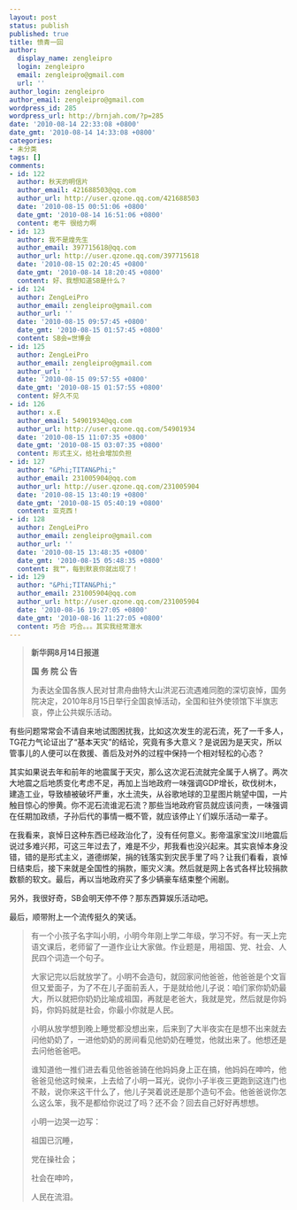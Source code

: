 ```yaml
---
layout: post
status: publish
published: true
title: 愤青一回
author:
  display_name: zengleipro
  login: zengleipro
  email: zengleipro@gmail.com
  url: ''
author_login: zengleipro
author_email: zengleipro@gmail.com
wordpress_id: 285
wordpress_url: http://brnjah.com/?p=285
date: '2010-08-14 22:33:08 +0800'
date_gmt: '2010-08-14 14:33:08 +0800'
categories:
- 未分类
tags: []
comments:
- id: 122
  author: 秋天的明信片
  author_email: 421688503@qq.com
  author_url: http://user.qzone.qq.com/421688503
  date: '2010-08-15 00:51:06 +0800'
  date_gmt: '2010-08-14 16:51:06 +0800'
  content: 老牛 很给力啊
- id: 123
  author: 我不是煌先生
  author_email: 397715618@qq.com
  author_url: http://user.qzone.qq.com/397715618
  date: '2010-08-15 02:20:45 +0800'
  date_gmt: '2010-08-14 18:20:45 +0800'
  content: 好、我想知道SB是什么？
- id: 124
  author: ZengLeiPro
  author_email: zengleipro@gmail.com
  author_url: ''
  date: '2010-08-15 09:57:45 +0800'
  date_gmt: '2010-08-15 01:57:45 +0800'
  content: SB会=世博会
- id: 125
  author: ZengLeiPro
  author_email: zengleipro@gmail.com
  author_url: ''
  date: '2010-08-15 09:57:55 +0800'
  date_gmt: '2010-08-15 01:57:55 +0800'
  content: 好久不见
- id: 126
  author: x.E
  author_email: 54901934@qq.com
  author_url: http://user.qzone.qq.com/54901934
  date: '2010-08-15 11:07:35 +0800'
  date_gmt: '2010-08-15 03:07:35 +0800'
  content: 形式主义，给社会增加负担
- id: 127
  author: "&Phi;TITAN&Phi;"
  author_email: 231005904@qq.com
  author_url: http://user.qzone.qq.com/231005904
  date: '2010-08-15 13:40:19 +0800'
  date_gmt: '2010-08-15 05:40:19 +0800'
  content: 亚克西！
- id: 128
  author: ZengLeiPro
  author_email: zengleipro@gmail.com
  author_url: ''
  date: '2010-08-15 13:48:35 +0800'
  date_gmt: '2010-08-15 05:48:35 +0800'
  content: 我艹，每到默哀你就出现了！
- id: 129
  author: "&Phi;TITAN&Phi;"
  author_email: 231005904@qq.com
  author_url: http://user.qzone.qq.com/231005904
  date: '2010-08-16 19:27:05 +0800'
  date_gmt: '2010-08-16 11:27:05 +0800'
  content: 巧合 巧合。。。其实我经常潜水
---
```

>**新华网8月14日报道**
>
>**国 务 院 公 告**
>
>为表达全国各族人民对甘肃舟曲特大山洪泥石流遇难同胞的深切哀悼，国务院决定，2010年8月15日举行全国哀悼活动，全国和驻外使领馆下半旗志哀，停止公共娱乐活动。

有些问题常常会不请自来地试图困扰我，比如这次发生的泥石流，死了一千多人，TG花力气论证出了&ldquo;基本天灾&rdquo;的结论，究竟有多大意义？是说因为是天灾，所以管事儿的人便可以在救援、善后及对外的过程中保持一个相对轻松的心态？

其实如果说去年和前年的地震属于天灾，那么这次泥石流就完全属于人祸了。两次大地震之后地质变化考虑不足，再加上当地政府一味强调GDP增长，砍伐树木，建造工业，导致植被破坏严重，水土流失，从谷歌地球的卫星图片眺望中国，一片触目惊心的慘黄。你不泥石流谁泥石流？那些当地政府官员就应该问责，一味强调在任期加政绩，子孙后代的事情一概不管，就应该停止丫们娱乐活动一辈子。

在我看来，哀悼日这种东西已经政治化了，没有任何意义。影帝温家宝汶川地震后说过多难兴邦，可这三年过去了，难是不少，邦我看也没兴起来。其实哀悼本身没错，错的是形式主义，道德绑架，捐的钱落实到灾民手里了吗？让我们看看，哀悼日结束后，接下来就是全国性的捐款，赈灾义演。然后就是网上各式各样比较捐款数额的软文。最后，再以当地政府买了多少辆豪车结束整个闹剧。

另外，我很好奇，SB会明天停不停？那东西算娱乐活动吧。

最后，顺带附上一个流传挺久的笑话。

>有一个小孩子名字叫小明，小明今年刚上学二年级，学习不好。有一天上完语文课后，老师留了一道作业让大家做。作业题是，用祖国、党、社会、人民四个词造一个句子。
>
>大家记完以后就放学了。小明不会造句，就回家问他爸爸，他爸爸是个文盲但又爱面子，为了不在儿子面前丢人，于是就给他儿子说：咱们家你奶奶最大，所以就把你奶奶比喻成祖国，再就是老爸大，我就是党，然后就是你妈妈，你妈妈就是社会，你最小你就是人民。
>
>小明从放学想到晚上睡觉都没想出来，后来到了大半夜实在是想不出来就去问他奶奶了，一进他奶奶的房间看见他奶奶在睡觉，他就出来了。他想还是去问他爸爸吧。
>
>谁知道他一推们进去看见他爸爸骑在他妈妈身上正在搞，他妈妈在呻吟，他爸爸见他这时候来，上去给了小明一耳光，说你小子半夜三更跑到这连门也不敲，说你来这干什么了，他儿子哭着说还是那个造句不会。他爸爸说你怎么这么笨，我不是都给你说过了吗？还不会？回去自己好好再想想。
>
>小明一边哭一边写：
>
>祖国已沉睡，
>
>党在操社会；
>
>社会在呻吟，
>
>人民在流泪。
